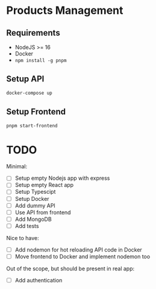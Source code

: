 # Products Management

## Requirements

- NodeJS >= 16
- Docker
- `npm install -g pnpm`

## Setup API

```bash
docker-compose up
```

## Setup Frontend

```bash
pnpm start-frontend
```

# TODO

Minimal:

- [ ] Setup empty Nodejs app with express
- [ ] Setup empty React app
- [ ] Setup Typescipt
- [ ] Setup Docker
- [ ] Add dummy API
- [ ] Use API from frontend
- [ ] Add MongoDB
- [ ] Add tests

Nice to have:

- [ ] Add nodemon for hot reloading API code in Docker
- [ ] Move frontend to Docker and implement nodemon too

Out of the scope, but should be present in real app:

- [ ] Add authentication
